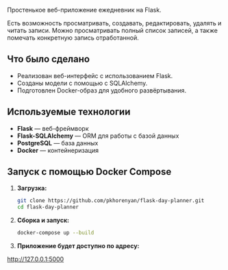 Простенькое веб-приложение ежедневник на Flask.

Есть возможность просматривать, создавать, редактировать, удалять и читать записи.
Можно просматривать полный список записей, а также помечать конкретную запись отработанной.

## Что было сделано

- Реализован веб-интерфейс с использованием Flask.
- Созданы модели с помощью с SQLAlchemy.
- Подготовлен Docker-образ для удобного развёртывания.

## Используемые технологии

- **Flask** — веб-фреймворк
- **Flask-SQLAlchemy** — ORM для работы с базой данных
- **PostgreSQL** — база данных
- **Docker** — контейнеризация

## Запуск с помощью Docker Compose

1. **Загрузка:**

   ```bash
   git clone https://github.com/pkhorenyan/flask-day-planner.git
   cd flask-day-planner
   
2. **Сборка и запуск:**

   ```bash
   docker-compose up --build

3. **Приложение будет доступно по адресу:**

http://127.0.0.1:5000

